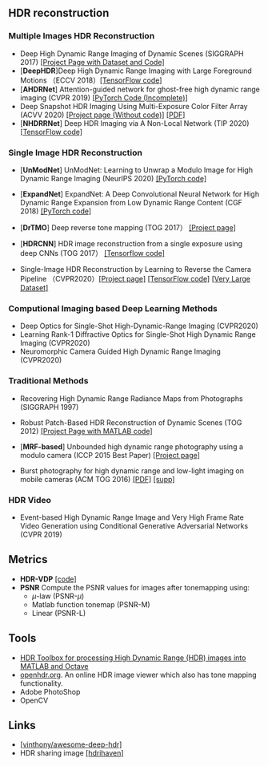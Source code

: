 

## HDR reconstruction


### Multiple Images HDR Reconstruction

- Deep High Dynamic Range Imaging of Dynamic Scenes (SIGGRAPH 2017) [[Project Page with Dataset and Code]](https://cseweb.ucsd.edu/~viscomp/projects/SIG17HDR/) 
- [**DeepHDR**]Deep High Dynamic Range Imaging with Large Foreground Motions （ECCV 2018）[[TensorFlow code]](https://github.com/elliottwu/DeepHDR)
- [**AHDRNet**] Attention-guided network for ghost-free high dynamic range imaging (CVPR 2019) [[PyTorch Code (Incomplete)]](https://github.com/qingsenyangit/AHDRNet)
- Deep Snapshot HDR Imaging Using Multi-Exposure Color Filter Array (ACVV 2020) [[Project page (Without code)]](http://www.ok.sc.e.titech.ac.jp/res/DSHDR/) [[PDF]](http://www.ok.sc.e.titech.ac.jp/res/DSHDR/data/ACCV2020.pdf)
- [**NHDRRNet**] Deep HDR Imaging via A Non-Local Network (TIP 2020) [[TensorFlow code]](https://github.com/tuvovan/NHDRRNet)


### Single Image HDR Reconstruction

- [**UnModNet**] UnModNet: Learning to Unwrap a Modulo Image for High Dynamic Range Imaging (NeurIPS 2020) [[PyTorch code]](https://github.com/fourson/UnModNet)

- [**ExpandNet**] ExpandNet: A Deep Convolutional Neural Network for High Dynamic Range Expansion from Low Dynamic Range Content (CGF 2018) [[PyTorch code]](https://github.com/dmarnerides/hdr-expandnet)

- [**DrTMO**] Deep reverse tone mapping (TOG 2017） [[Project page]](http://www.cgg.cs.tsukuba.ac.jp/~endo/projects/DrTMO/)

- [**HDRCNN**] HDR image reconstruction from a single exposure using deep CNNs (TOG 2017） [[Tensorflow code]](https://github.com/gabrieleilertsen/hdrcnn)

- Single-Image HDR Reconstruction by Learning to Reverse the Camera Pipeline （CVPR2020）[[Project page]](https://alex04072000.github.io/SingleHDR/) [[TensorFlow code]](https://github.com/alex04072000/SingleHDR) [[Very Large Dataset]](https://alex04072000.github.io/SingleHDR/)

### Computional Imaging based Deep Learning Methods
- Deep Optics for Single-Shot High-Dynamic-Range Imaging (CVPR2020)
- Learning Rank-1 Diffractive Optics for Single-Shot High Dynamic Range Imaging (CVPR2020)
- Neuromorphic Camera Guided High Dynamic Range Imaging (CVPR2020)

### Traditional Methods
- Recovering High Dynamic Range Radiance Maps from Photographs (SIGGRAPH 1997)

- Robust Patch-Based HDR Reconstruction of Dynamic Scenes (TOG 2012) [[Project Page with MATLAB code]](https://web.ece.ucsb.edu/~psen/hdrvideo)

- [**MRF-based**] Unbounded high dynamic range photography using a modulo camera (ICCP 2015 Best Paper) [[Project page]](https://web.media.mit.edu/~hangzhao/modulo.html)

- Burst photography for high dynamic range and low-light imaging on mobile cameras (ACM TOG 2016) [[PDF]](https://people.csail.mit.edu/hasinoff/pubs/HasinoffEtAl16-hdrplus.pdf) [[supp]](http://graphics.stanford.edu/papers/hdrp/hasinoff-hdrplus-sigasia16-supp.pdf)
### HDR Video
- Event-based High Dynamic Range Image and Very High Frame Rate Video Generation using Conditional Generative Adversarial Networks (CVPR 2019)

## Metrics
- **HDR-VDP** [[code]](http://hdrvdp.sourceforge.net/wiki/)
- **PSNR** Compute the PSNR values for images after tonemapping using:
    - $\mu$-law (PSNR-$\mu$)
    - Matlab function tonemap (PSNR-M)
    - Linear (PSNR-L)

## Tools

- [HDR Toolbox for processing High Dynamic Range (HDR) images into MATLAB and Octave](https://github.com/banterle/HDR_Toolbox)
- [openhdr.org](https://viewer.openhdr.org). An online HDR image viewer which also has tone mapping functionality.
- Adobe PhotoShop 
- OpenCV

## Links
- [[vinthony/awesome-deep-hdr]](https://github.com/vinthony/awesome-deep-hdr)
- HDR sharing image [[hdrihaven]](https://hdrihaven.com/hdris/)
